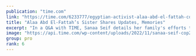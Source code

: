 ```yaml
---
publication: "time.com"
link: "https://time.com/6233777/egyptian-activist-alaa-abd-el-fattah-cop27/"
title: "Alaa Abd El-Fattah’s Sister Shares Updates, Memories"
excerpt: "In a Q&A with TIME, Sanaa Seif details her family's efforts to free jailed Egyptian activist Alaa Abd El-Fattah. "
image: "https://api.time.com/wp-content/uploads/2022/11/sanaa-seif-cop27-activist.jpg?quality=85&w=1024&h=628&crop=1"
group: pro
rank: 6
---
```

